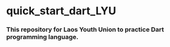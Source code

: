 # quick_start_dart_LYU

### This repository for Laos Youth Union to practice Dart programming language.
